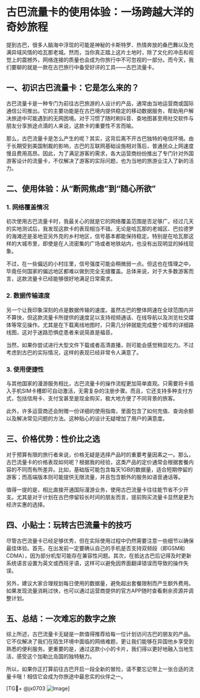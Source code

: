 # 古巴流量卡的使用体验：一场跨越大洋的奇妙旅程

提到古巴，很多人脑海中浮现的可能是神秘的卡斯特罗、热情奔放的桑巴舞以及充满异域风情的哈瓦那老城。然而，当你真正踏上这片土地时，除了文化的冲击和视觉上的震撼外，网络连接的质量也会成为你旅行中不可忽视的一部分。而今天，我们要聊的就是一款在古巴旅行中备受好评的工具——古巴流量卡。

## 一、初识古巴流量卡：它是怎么来的？

古巴流量卡是一种专门为前往古巴旅游的人设计的产品，通常由当地运营商或国际通信公司推出。它的主要功能是在古巴境内提供稳定的移动数据服务，帮助用户解决旅途中可能遇到的无网困境。对于习惯了随时刷抖音、查地图甚至用社交软件与朋友分享旅途点滴的人来说，这款卡的重要性不言而喻。

那么，古巴流量卡是怎么产生的呢？其实，这背后离不开古巴独特的电信环境。由于长期受到美国制裁的影响，古巴的互联网基础设施相对落后，普通民众上网速度慢且费用高昂。因此，为了满足游客的需求，各大运营商纷纷推出了专门针对外国游客设计的流量卡，不仅解决了游客的实际问题，也为当地的旅游业注入了新的活力。

## 二、使用体验：从“断网焦虑”到“随心所欲”

### 1. 网络覆盖情况

初次使用古巴流量卡时，我最关心的就是它的网络覆盖范围是否足够广。经过几天的实地测试后，我发现这款卡的表现相当不错。无论是哈瓦那的老城区、巴拉德罗的海滩还是圣地亚另外克的乡村地区，信号基本都能保持稳定。特别是在哈瓦那这样的大城市里，即使是在人流密集的广场或者地铁站内，也没有出现明显的掉线现象。

不过，在一些偏远的小村庄里，信号强度可能会稍微弱一点。但这也在情理之中，毕竟任何国家的偏远地区都难以做到完全无缝覆盖。总体来说，对于大多数游客而言，这款流量卡已经能够很好地满足日常需求。

### 2. 数据传输速度

另一个让我印象深刻的点是数据传输的速度。虽然古巴的整体网速在全球范围内并不算快，但这款流量卡所提供的速度足以支持视频通话、在线导航以及浏览社交媒体等常见操作。尤其是在下载离线地图时，只需几分钟就能完成整个城市的详细路线图，这对于迷路恐惧症患者来说简直是福音。

当然，如果你尝试进行大型文件下载或者高清直播，则可能会感觉稍显吃力。不过考虑到古巴的实际情况，这样的表现已经非常令人满意了。

### 3. 使用便捷性

与其他国家的漫游服务相比，古巴流量卡的操作流程更加简单直观。只需要将卡插入手机SIM卡槽即可自动激活，无需复杂的注册步骤。而且，它还支持多种支付方式，包括信用卡、支付宝甚至是现金购买，极大地方便了不同背景的旅客。

此外，许多运营商还会附赠一份详细的使用指南，里面包含了如何充值、查询余额以及解决常见问题的方法。这种贴心的设计无疑增加了用户的满意度。

## 三、价格优势：性价比之选

对于预算有限的旅行者来说，价格无疑是选择产品时的重要考量因素之一。那么，古巴流量卡的价格表现如何呢？根据我的经验，这类产品的定价通常会根据套餐内容的不同而有所差异。比如，基础版可能包含每天1GB的数据量，适合短期停留的游客；而高端版本则可能提供无限流量，并且包含额外的服务如语音通话等。

值得一提的是，相比直接开通国际漫游业务，使用古巴流量卡往往能节省不少开支。尤其是对于计划在古巴停留较长时间的朋友而言，提前购买流量卡显然是更为经济实惠的选择。

## 四、小贴士：玩转古巴流量卡的技巧

尽管古巴流量卡已经足够优秀，但在实际使用过程中仍然需要注意一些细节以确保最佳体验。首先，在出发前一定要确认自己的手机是否支持双频段（即GSM和CDMA），因为部分机型可能存在兼容性问题。其次，在抵达古巴后记得及时更新系统语言设置为英文或西班牙语，这样可以避免因界面翻译错误而导致的操作失误。

另外，建议大家合理规划每日使用的数据量，避免超出套餐限制而产生额外费用。如果发现流量消耗过快，也可以通过运营商提供的官方APP随时查看剩余资源并调整计划。

## 五、总结：一次难忘的数字之旅

综上所述，古巴流量卡无疑是一款值得推荐给每一位计划访问古巴的朋友的产品。它不仅解决了我们在陌生环境中面临的网络难题，更让我们能够在异国他乡享受到熟悉的便利服务。更重要的是，通过这款小小的卡片，我们得以更好地融入当地生活，感受这个加勒比岛国的独特魅力。

所以，如果你正打算前往古巴开启一段全新的冒险，请不要忘记带上一张合适的流量卡哦！相信它会成为你旅途中最忠实的伙伴之一。

[TG💪+ @jx0703 ![Image](https://github.com/user-attachments/assets/dbca1d08-cadb-493c-b0ec-ad6f7a83f270)]